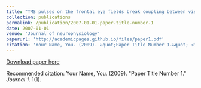 ```yaml
---
title: "TMS pulses on the frontal eye fields break coupling between visuospatial attention and eye movements"
collection: publications
permalink: /publication/2007-01-01-paper-title-number-1
date: 2007-01-01
venue: 'Journal of neurophysiology'
paperurl: 'http://academicpages.github.io/files/paper1.pdf'
citation: 'Your Name, You. (2009). &quot;Paper Title Number 1.&quot; <i>Journal 1</i>. 1(1).'
---
```

[Download paper here](http://academicpages.github.io/files/paper1.pdf)

Recommended citation: Your Name, You. (2009). "Paper Title Number 1." <i>Journal 1</i>. 1(1).